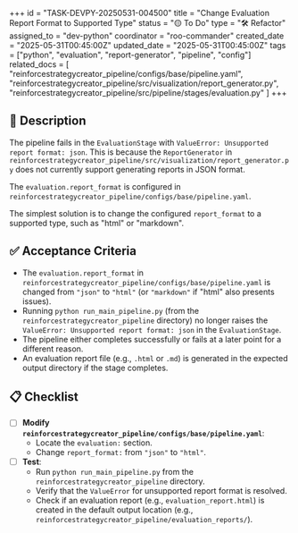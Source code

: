 +++
id = "TASK-DEVPY-20250531-004500"
title = "Change Evaluation Report Format to Supported Type"
status = "🟡 To Do"
type = "🛠️ Refactor"
assigned_to = "dev-python"
coordinator = "roo-commander"
created_date = "2025-05-31T00:45:00Z"
updated_date = "2025-05-31T00:45:00Z"
tags = ["python", "evaluation", "report-generator", "pipeline", "config"]
related_docs = [
    "reinforcestrategycreator_pipeline/configs/base/pipeline.yaml",
    "reinforcestrategycreator_pipeline/src/visualization/report_generator.py",
    "reinforcestrategycreator_pipeline/src/pipeline/stages/evaluation.py"
]
+++

## 📝 Description

The pipeline fails in the `EvaluationStage` with `ValueError: Unsupported report format: json`. This is because the `ReportGenerator` in `reinforcestrategycreator_pipeline/src/visualization/report_generator.py` does not currently support generating reports in JSON format.

The `evaluation.report_format` is configured in `reinforcestrategycreator_pipeline/configs/base/pipeline.yaml`.

The simplest solution is to change the configured `report_format` to a supported type, such as "html" or "markdown".

## ✅ Acceptance Criteria

*   The `evaluation.report_format` in `reinforcestrategycreator_pipeline/configs/base/pipeline.yaml` is changed from `"json"` to `"html"` (or `"markdown"` if "html" also presents issues).
*   Running `python run_main_pipeline.py` (from the `reinforcestrategycreator_pipeline` directory) no longer raises the `ValueError: Unsupported report format: json` in the `EvaluationStage`.
*   The pipeline either completes successfully or fails at a later point for a different reason.
*   An evaluation report file (e.g., `.html` or `.md`) is generated in the expected output directory if the stage completes.

## 📋 Checklist

*   [ ] **Modify `reinforcestrategycreator_pipeline/configs/base/pipeline.yaml`**:
    *   Locate the `evaluation:` section.
    *   Change `report_format:` from `"json"` to `"html"`.
*   [ ] **Test**:
    *   Run `python run_main_pipeline.py` from the `reinforcestrategycreator_pipeline` directory.
    *   Verify that the `ValueError` for unsupported report format is resolved.
    *   Check if an evaluation report (e.g., `evaluation_report.html`) is created in the default output location (e.g., `reinforcestrategycreator_pipeline/evaluation_reports/`).